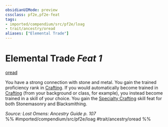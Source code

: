 ```yaml
---
obsidianUIMode: preview
cssclass: pf2e,pf2e-feat
tags:
- imported/compendium/src/pf2e/loag
- trait/ancestry/oread
aliases: ["Elemental Trade"]
---
```

# Elemental Trade  *Feat 1*  
[oread](oread-b2.md)  


You have a strong connection with stone and metal. You gain the trained proficiency rank in [Crafting](../skills.md#Crafting). If you would automatically become trained in [Crafting](../skills.md#Crafting) (from your background or class, for example), you instead become trained in a skill of your choice. You gain the [Specialty Crafting](specialty-crafting.md) skill feat for both Stonemasonry and Blacksmithing.

*Source: Lost Omens: Ancestry Guide p. 107*  
%% #imported/compendium/src/pf2e/loag #trait/ancestry/oread %%